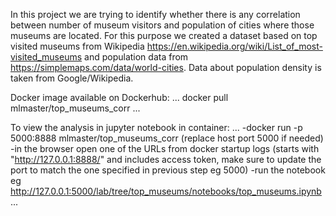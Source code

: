 In this project we are trying to identify whether there is any correlation between number of museum visitors and population of cities where those museums are located. For this purpose we created a dataset based on top visited museums from Wikipedia https://en.wikipedia.org/wiki/List_of_most-visited_museums and population data from https://simplemaps.com/data/world-cities. Data about population density is taken from Google/Wikipedia.

Docker image available on Dockerhub: 
...
docker pull mlmaster/top_museums_corr
...

To view the analysis in jupyter notebook in container: 
...
-docker run -p 5000:8888 mlmaster/top_museums_corr (replace host port 5000 if needed)
-in the browser open one of the URLs from docker startup logs (starts with  "http://127.0.0.1:8888/" and includes access token, make sure to update the port to match the one specified in previous step eg 5000)
-run the notebook eg http://127.0.0.1:5000/lab/tree/top_museums/notebooks/top_museums.ipynb
...
 